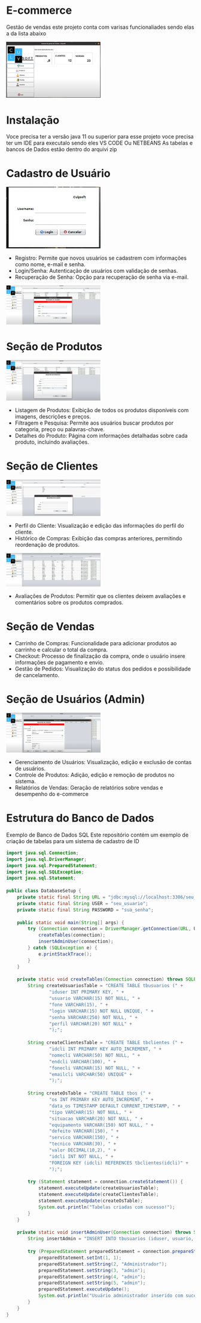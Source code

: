 # E-commerce

Gestão de vendas este projeto conta com varisas funcionaliades sendo elas a da lista abaixo 

<img width=50% src="https://github.com/Lucasbarbosa332/E-commerce/blob/main/Captura%20de%20tela%202024-09-22%20172048.png?raw=true"></img>

# Instalação 
Voce precisa ter a versão java 11 ou superior para esse projeto voce precisa ter um IDE para executalo sendo eles VS CODE Ou NETBEANS 
As tabelas e bancos de Dados estão dentro do arquivi zip 

# Cadastro de Usuário
 
  <img width=50% src="https://github.com/Lucasbarbosa332/E-commerce/blob/main/Captura%20de%20tela%202024-09-22%20171942.png"></img>

* Registro: Permite que novos usuários se cadastrem com informações como nome, e-mail e senha.
* Login/Senha: Autenticação de usuários com validação de senhas.
* Recuperação de Senha: Opção para recuperação de senha via e-mail.

 <img width=50% src="https://github.com/Lucasbarbosa332/E-commerce/blob/main/Captura%20de%20tela%202024-09-22%20172206.png?raw=true"></img>

# Seção de Produtos

 <img width=50% src="https://github.com/Lucasbarbosa332/E-commerce/blob/main/Captura%20de%20tela%202024-09-22%20172228.png?raw=true"></img>

* Listagem de Produtos: Exibição de todos os produtos disponíveis com imagens, descrições e preços.
* Filtragem e Pesquisa: Permite aos usuários buscar produtos por categoria, preço ou palavras-chave.
* Detalhes do Produto: Página com informações detalhadas sobre cada produto, incluindo avaliações.

# Seção de Clientes

 <img width=50% src="https://github.com/Lucasbarbosa332/E-commerce/blob/main/Captura%20de%20tela%202024-09-22%20172318.png?raw=true"></img>
 
* Perfil do Cliente: Visualização e edição das informações do perfil do cliente.
* Histórico de Compras: Exibição das compras anteriores, permitindo reordenação de produtos.

<img width=50% src="https://github.com/Lucasbarbosa332/E-commerce/blob/main/Captura%20de%20tela%202024-09-22%20172331.png?raw=true"></img>
 
* Avaliações de Produtos: Permitir que os clientes deixem avaliações e comentários sobre os produtos comprados.

# Seção de Vendas

* Carrinho de Compras: Funcionalidade para adicionar produtos ao carrinho e calcular o total da compra.
* Checkout: Processo de finalização da compra, onde o usuário insere informações de pagamento e envio.
* Gestão de Pedidos: Visualização do status dos pedidos e possibilidade de cancelamento.

# Seção de Usuários (Admin)

<img width=50% src="https://github.com/Lucasbarbosa332/E-commerce/blob/main/Captura%20de%20tela%202024-09-22%20172342.png?raw=true"></img>

* Gerenciamento de Usuários: Visualização, edição e exclusão de contas de usuários.
* Controle de Produtos: Adição, edição e remoção de produtos no sistema.
* Relatórios de Vendas: Geração de relatórios sobre vendas e desempenho do e-commerce


# Estrutura do Banco de Dados

Exemplo de Banco de Dados SQL
Este repositório contém um exemplo de criação de tabelas para um sistema de cadastro de ID 

``` java 
import java.sql.Connection;
import java.sql.DriverManager;
import java.sql.PreparedStatement;
import java.sql.SQLException;
import java.sql.Statement;

public class DatabaseSetup {
    private static final String URL = "jdbc:mysql://localhost:3306/seu_banco_de_dados";
    private static final String USER = "seu_usuario";
    private static final String PASSWORD = "sua_senha";

    public static void main(String[] args) {
        try (Connection connection = DriverManager.getConnection(URL, USER, PASSWORD)) {
            createTables(connection);
            insertAdminUser(connection);
        } catch (SQLException e) {
            e.printStackTrace();
        }
    }

    private static void createTables(Connection connection) throws SQLException {
        String createUsuariosTable = "CREATE TABLE tbusuarios (" +
                "iduser INT PRIMARY KEY, " +
                "usuario VARCHAR(15) NOT NULL, " +
                "fone VARCHAR(15), " +
                "login VARCHAR(15) NOT NULL UNIQUE, " +
                "senha VARCHAR(250) NOT NULL, " +
                "perfil VARCHAR(20) NOT NULL" +
                ");";

        String createClientesTable = "CREATE TABLE tbclientes (" +
                "idcli INT PRIMARY KEY AUTO_INCREMENT, " +
                "nomecli VARCHAR(50) NOT NULL, " +
                "endcli VARCHAR(100), " +
                "fonecli VARCHAR(15) NOT NULL, " +
                "emailcli VARCHAR(50) UNIQUE" +
                ");";

        String createOsTable = "CREATE TABLE tbos (" +
                "os INT PRIMARY KEY AUTO_INCREMENT, " +
                "data_os TIMESTAMP DEFAULT CURRENT_TIMESTAMP, " +
                "tipo VARCHAR(15) NOT NULL, " +
                "situacao VARCHAR(20) NOT NULL, " +
                "equipamento VARCHAR(150) NOT NULL, " +
                "defeito VARCHAR(150), " +
                "servico VARCHAR(150), " +
                "tecnico VARCHAR(30), " +
                "valor DECIMAL(10,2), " +
                "idcli INT NOT NULL, " +
                "FOREIGN KEY (idcli) REFERENCES tbclientes(idcli)" +
                ");";

        try (Statement statement = connection.createStatement()) {
            statement.executeUpdate(createUsuariosTable);
            statement.executeUpdate(createClientesTable);
            statement.executeUpdate(createOsTable);
            System.out.println("Tabelas criadas com sucesso!");
        }
    }

    private static void insertAdminUser(Connection connection) throws SQLException {
        String insertAdmin = "INSERT INTO tbusuarios (iduser, usuario, login, senha, perfil) VALUES (?, ?, ?, MD5(?), ?)";
        
        try (PreparedStatement preparedStatement = connection.prepareStatement(insertAdmin)) {
            preparedStatement.setInt(1, 1);
            preparedStatement.setString(2, "Administrador");
            preparedStatement.setString(3, "admin");
            preparedStatement.setString(4, "admin");
            preparedStatement.setString(5, "admin");
            preparedStatement.executeUpdate();
            System.out.println("Usuário administrador inserido com sucesso!");
        }
    }
}


